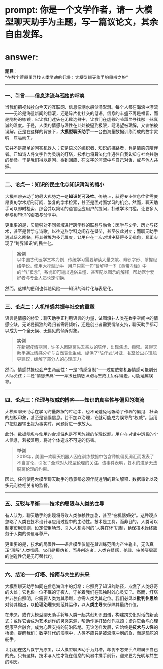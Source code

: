 # prompt: 你是一个文学作者，请一 大模型聊天助手为主题，写一篇议论文，其余自由发挥。
# answer: 
 **题目：**  
“在数字荒原里寻找人类灵魂的灯塔：大模型聊天助手的思辨之旅”

---

### 一、引言——信息洪流与孤独的呼唤

当我们把视线投向今天的互联网，信息像潮水般汹涌澎湃。每个人都在海浪中漂流——无论是海量新闻的翻滚，还是碎片化社交的低语。信息的丰盛不再是福音，而是隐秘的枷锁：它让我们迷失在无数选择中，让我们在虚拟的喧嚣里寻找那一抹真诚的温度。于是，人类的情感与理性在此处被逼到极限，既渴望被理解，又害怕被误解。正是在这样的背景下，**大模型聊天助手**—一台由海量数据训练而成的数字灵魂—应运而生。

它并不是简单的问答机器人；它是语义的编织者、知识的探路者，也是情感的陪伴者。正如诗人将文字作为灵魂的灯塔，技术也将算法化作通往自我认知与社会共融的桥梁。于是我们得以提问、得到回应、在文字的河流中与自己对话，或与他人共振。

---

### 二、论点一：知识的民主化与知识鸿沟的缩小

大模型聊天助手的最大优势之一是**知识的可及性**。传统上，获得专业信息往往需要昂贵的学术期刊订阅、繁复的学术检索，甚至是面对面学习的机会。然而，聊天助手可以即时检索、综合并以简明的语言回应用户的提问，打破学术门槛，让更多人参与到知识的创造与分享中。

更重要的是，它能够对不同领域进行跨学科的联想与融合：医学与文学、历史与技术，甚至是哲学与诗歌。以往这些学科之间存在壁垒，甚至彼此对立；而聊天助手通过语义网络，将其拆解为多元维度，让用户在一次对话中获得多元视角，真正实现了“跨界知识”的民主化。

> **案例**  
> 以中国古代医学文本为例，传统学习需要解读大量文献、辨识字形、掌握经络学说。使用大模型助手，用户只需一句“请解释一下《黄帝内经》中的“气”概念”，系统即可输出通俗易懂、甚至配以图示的解释，帮助医学爱好者与专业人员快速切换。

然而，这样的便利也伴随风险——知识的碎片化与表层化。

---

### 三、论点二：人机情感共振与社交的重塑

语言是情感的桥梁；聊天助手正利用语言的力量，试图填补人类在数字空间中的情感空缺。无论是孤独的晚归者需要倾听，还是创业者需要情绪支持，聊天助手都可以成为一个全天候、无偏见的倾诉对象。

> **实例**  
> 在新冠疫情期间，许多人因隔离失去亲友的陪伴，出现焦虑、抑郁。某聊天助手通过情感分析与自然语言生成，提供了“陪伴式”对话，甚至给出心理疏导建议，缓解了部分人的心理压力。

然而，情感共振也会产生两面性：一是“情感复制”——过度依赖机器情感可能削弱人际交往；二是“情感失真”——算法在情感识别与生成上仍存偏差，可能造成误导。

---

### 四、论点三：伦理与权威的博弈——知识的真实性与偏见的潜流

大模型聊天助手在学习海量数据的过程中，也不可避免地吸纳了作者的偏见、社会的刻板印象，甚至是错误信息。若不加以治理，它就可能成为误导的“权威”。当用户把机器输出视为事实时，问题将进一步放大。

此外，数据隐私与使用的合规性也是不可忽视的伦理议题。用户在对话中透露的个人信息，若被滥用，将对个体造成不可逆的伤害。

> **举例**  
> 2019年，美国一款聊天机器人因在训练数据中包含种族偏见词汇而发表了不当言论，引发了全球对大模型伦理的关注。该事件表明，技术的进步无法脱离伦理的约束。

因此，任何使用大模型聊天助手的场景都必须伴随透明的算法解释、数据审计以及多元利益相关者的监督。

---

### 五、反驳与平衡——技术的局限与人类的主导

有人认为，聊天助手的出现将导致人类依赖性加剧，甚至“被机器奴役”。这种观点忽略了人类在技术设计与应用过程中的主动性。技术是工具，而非目的。人类可以制定使用规则、设定使用场景、引入人机协同的“人类在环”机制，确保技术始终服务于人类的价值与尊严。

更重要的是，技术的局限性——语言模型仅能在其训练范围内产生输出，无法真正“理解”人类情感。它们是模仿者，而非创造者。人类在情感、伦理、审美等层面的创造性仍是无可替代的。

---

### 六、结论——灯塔、指南与共生的未来

大模型聊天助手如同在信息海洋中的灯塔：它照亮了知识的路径，点燃了人类好奇的火焰；它也像一位不眠的守夜人，守护着我们在孤独时的心灵安宁。然而，灯塔并非独自照明，它需要人类为其添燃，亦需人类为其定位。我们必须以**批判性思维**对待其输出，以**伦理治理**来规范其运作，以**人类主导**来保障其最终价值。

在未来，或许大模型聊天助手将与人类一起共创知识图谱，构建跨文化对话的新范式；或许它会成为艺术创作的灵感来源，帮助作家打破创作瓶颈；或许它会与心理健康平台融合，成为心理支持的前沿阵地。无论怎样发展，它始终是**技术与人性**的桥梁，提醒我们：数字时代的浪潮中，人类不应只是被浪潮冲刷的鱼，而是掌舵的舵手。

让我们在这片数字荒原里，以大模型聊天助手为灯塔，却仍不忘亲手点燃属于自己的光。只有这样，技术与人性才能在信息的风暴中携手前行，迎来更为光明与共生的明天。
